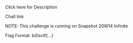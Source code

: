 Click here for Description

Chall link

NOTE: This challenge is running on Snapshot 20W14 Infinite

Flag Format:
bi0sctf{...}
